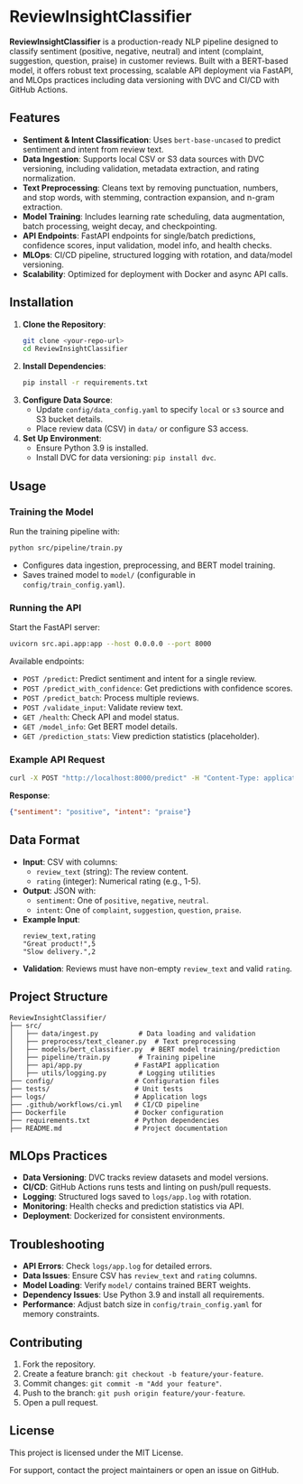 # ReviewInsightClassifier

**ReviewInsightClassifier** is a production-ready NLP pipeline designed to classify sentiment (positive, negative, neutral) and intent (complaint, suggestion, question, praise) in customer reviews. Built with a BERT-based model, it offers robust text processing, scalable API deployment via FastAPI, and MLOps practices including data versioning with DVC and CI/CD with GitHub Actions.

## Features
- **Sentiment & Intent Classification**: Uses `bert-base-uncased` to predict sentiment and intent from review text.
- **Data Ingestion**: Supports local CSV or S3 data sources with DVC versioning, including validation, metadata extraction, and rating normalization.
- **Text Preprocessing**: Cleans text by removing punctuation, numbers, and stop words, with stemming, contraction expansion, and n-gram extraction.
- **Model Training**: Includes learning rate scheduling, data augmentation, batch processing, weight decay, and checkpointing.
- **API Endpoints**: FastAPI endpoints for single/batch predictions, confidence scores, input validation, model info, and health checks.
- **MLOps**: CI/CD pipeline, structured logging with rotation, and data/model versioning.
- **Scalability**: Optimized for deployment with Docker and async API calls.

## Installation
1. **Clone the Repository**:
   ```bash
   git clone <your-repo-url>
   cd ReviewInsightClassifier
   ```
2. **Install Dependencies**:
   ```bash
   pip install -r requirements.txt
   ```
3. **Configure Data Source**:
   - Update `config/data_config.yaml` to specify `local` or `s3` source and S3 bucket details.
   - Place review data (CSV) in `data/` or configure S3 access.
4. **Set Up Environment**:
   - Ensure Python 3.9 is installed.
   - Install DVC for data versioning: `pip install dvc`.

## Usage
### Training the Model
Run the training pipeline with:
```bash
python src/pipeline/train.py
```
- Configures data ingestion, preprocessing, and BERT model training.
- Saves trained model to `model/` (configurable in `config/train_config.yaml`).

### Running the API
Start the FastAPI server:
```bash
uvicorn src.api.app:app --host 0.0.0.0 --port 8000
```
Available endpoints:
- `POST /predict`: Predict sentiment and intent for a single review.
- `POST /predict_with_confidence`: Get predictions with confidence scores.
- `POST /predict_batch`: Process multiple reviews.
- `POST /validate_input`: Validate review text.
- `GET /health`: Check API and model status.
- `GET /model_info`: Get BERT model details.
- `GET /prediction_stats`: View prediction statistics (placeholder).

### Example API Request
```bash
curl -X POST "http://localhost:8000/predict" -H "Content-Type: application/json" -d '{"review_text": "Great product, fast delivery!"}'
```
**Response**:
```json
{"sentiment": "positive", "intent": "praise"}
```

## Data Format
- **Input**: CSV with columns:
  - `review_text` (string): The review content.
  - `rating` (integer): Numerical rating (e.g., 1-5).
- **Output**: JSON with:
  - `sentiment`: One of `positive`, `negative`, `neutral`.
  - `intent`: One of `complaint`, `suggestion`, `question`, `praise`.
- **Example Input**:
  ```csv
  review_text,rating
  "Great product!",5
  "Slow delivery.",2
  ```
- **Validation**: Reviews must have non-empty `review_text` and valid `rating`.

## Project Structure
```
ReviewInsightClassifier/
├── src/
│   ├── data/ingest.py          # Data loading and validation
│   ├── preprocess/text_cleaner.py  # Text preprocessing
│   ├── models/bert_classifier.py  # BERT model training/prediction
│   ├── pipeline/train.py       # Training pipeline
│   ├── api/app.py             # FastAPI application
│   ├── utils/logging.py        # Logging utilities
├── config/                    # Configuration files
├── tests/                     # Unit tests
├── logs/                      # Application logs
├── .github/workflows/ci.yml   # CI/CD pipeline
├── Dockerfile                 # Docker configuration
├── requirements.txt           # Python dependencies
├── README.md                  # Project documentation
```

## MLOps Practices
- **Data Versioning**: DVC tracks review datasets and model versions.
- **CI/CD**: GitHub Actions runs tests and linting on push/pull requests.
- **Logging**: Structured logs saved to `logs/app.log` with rotation.
- **Monitoring**: Health checks and prediction statistics via API.
- **Deployment**: Dockerized for consistent environments.

## Troubleshooting
- **API Errors**: Check `logs/app.log` for detailed errors.
- **Data Issues**: Ensure CSV has `review_text` and `rating` columns.
- **Model Loading**: Verify `model/` contains trained BERT weights.
- **Dependency Issues**: Use Python 3.9 and install all requirements.
- **Performance**: Adjust batch size in `config/train_config.yaml` for memory constraints.

## Contributing
1. Fork the repository.
2. Create a feature branch: `git checkout -b feature/your-feature`.
3. Commit changes: `git commit -m "Add your feature"`.
4. Push to the branch: `git push origin feature/your-feature`.
5. Open a pull request.

## License
This project is licensed under the MIT License.

For support, contact the project maintainers or open an issue on GitHub.
